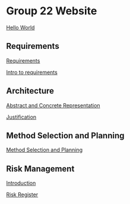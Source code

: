 # Group 22 Website

[Hello World](https://UoY2021Eng1Group22.github.io/main_test.c)

## Requirements
[Requirements](https://UoY2021Eng1Group22.github.io/Requirements.pdf)

[Intro to requirements](https://UoY2021Eng1Group22.github.io\Introduction_to_requirements.pdf)

## Architecture
[Abstract and Concrete Representation](https://UoY2021Eng1Group22.github.io/Representation.pdf)

[Justification](https://UoY2021Eng1Group22.github.io/Justification.pdf)

## Method Selection and Planning 
[Method Selection and Planning](https://UoY2021Eng1Group22.github.io/4a_b.pdf)

## Risk Management 
[Introduction](https://UoY2021Eng1Group22.github.io/Risk%20format%20Introduction.pdf
)

[Risk Register](https://UoY2021Eng1Group22.github.io/Risk%20Register.pdf)






